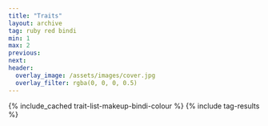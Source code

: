 ```yaml
---
title: "Traits"
layout: archive
tag: ruby red bindi
min: 1
max: 2
previous:
next:
header:
  overlay_image: /assets/images/cover.jpg
  overlay_filter: rgba(0, 0, 0, 0.5)
---
```

{% include_cached trait-list-makeup-bindi-colour %}
{% include tag-results %}
